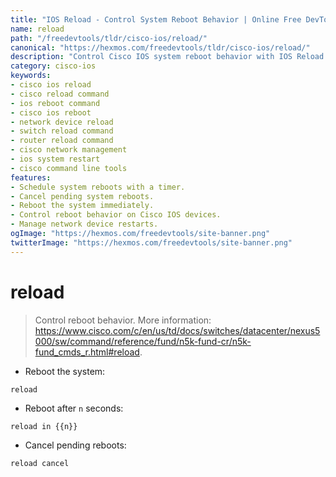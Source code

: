 ```yaml
---
title: "IOS Reload - Control System Reboot Behavior | Online Free DevTools by Hexmos"
name: reload
path: "/freedevtools/tldr/cisco-ios/reload/"
canonical: "https://hexmos.com/freedevtools/tldr/cisco-ios/reload/"
description: "Control Cisco IOS system reboot behavior with IOS Reload. Schedule reboots, cancel pending reboots, and manage system restarts. Free online tool, no registration required."
category: cisco-ios
keywords:
- cisco ios reload
- cisco reload command
- ios reboot command
- cisco ios reboot
- network device reload
- switch reload command
- router reload command
- cisco network management
- ios system restart
- cisco command line tools
features:
- Schedule system reboots with a timer.
- Cancel pending system reboots.
- Reboot the system immediately.
- Control reboot behavior on Cisco IOS devices.
- Manage network device restarts.
ogImage: "https://hexmos.com/freedevtools/site-banner.png"
twitterImage: "https://hexmos.com/freedevtools/site-banner.png"
---
```


# reload

> Control reboot behavior.
> More information: <https://www.cisco.com/c/en/us/td/docs/switches/datacenter/nexus5000/sw/command/reference/fund/n5k-fund-cr/n5k-fund_cmds_r.html#reload>.

- Reboot the system:

`reload`

- Reboot after `n` seconds:

`reload in {{n}}`

- Cancel pending reboots:

`reload cancel`
